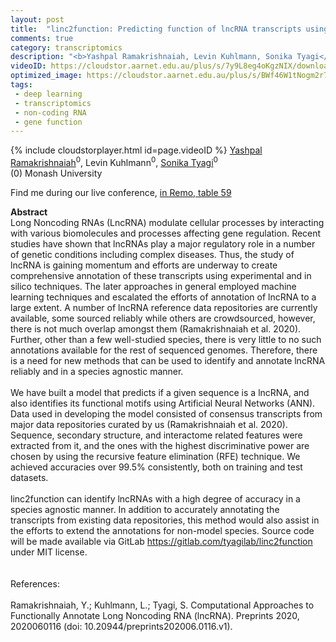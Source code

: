 ```yaml
---
layout: post
title:  "linc2function: Predicting function of lncRNA transcripts using an Artificial Neural Network (ANN) Model"
comments: true
category: transcriptomics
description: "<b>Yashpal Ramakrishnaiah, Levin Kuhlmann, Sonika Tyagi</b><br/>Long Noncoding RNAs (LncRNA) modulate cellular pro..."
videoID: https://cloudstor.aarnet.edu.au/plus/s/7y9L8eg4oKgzNIX/download
optimized_image: https://cloudstor.aarnet.edu.au/plus/s/BWf46W1tNogm2r7/download
tags:
 - deep learning
 - transcriptomics
 - non-coding RNA
 - gene function
---
```

{% include cloudstorplayer.html id=page.videoID %}
<u>Yashpal Ramakrishnaiah</u><sup>0</sup>, Levin Kuhlmann<sup>0</sup>, [Sonika Tyagi](https://tsonika-lab.erc.monash.edu/)<sup>0</sup><br/>
\(0\) Monash University

Find me during our live conference, [in Remo, table 59](https://remo.co)

<b>Abstract</b><br/>
Long Noncoding RNAs \(LncRNA\) modulate cellular processes by interacting with various biomolecules and processes affecting gene regulation. Recent studies have shown that lncRNAs play a major regulatory role in a number of genetic conditions including complex diseases. Thus, the study of lncRNA is gaining momentum and efforts are underway to create comprehensive annotation of these transcripts using experimental and in silico techniques. The later approaches in general employed machine learning techniques and escalated the efforts of annotation of lncRNA to a large extent. A number of lncRNA reference data repositories are currently available, some sourced reliably while others are crowdsourced, however, there is not much overlap amongst them \(Ramakrishnaiah et al. 2020\). Further, other than a few well-studied species, there is very little to no such annotations available for the rest of sequenced genomes. Therefore, there is a need for new methods that can be used to identify and annotate lncRNA reliably and in a species agnostic manner.<br/><br/>We have built a model that predicts if a given sequence is a lncRNA, and also identifies its functional motifs using Artificial Neural Networks \(ANN\). Data used in developing the model consisted of consensus transcripts from major data repositories curated by us \(Ramakrishnaiah et al. 2020\). Sequence, secondary structure, and interactome related features were extracted from it, and the ones with the highest discriminative power are chosen by using the recursive feature elimination \(RFE\) technique. We achieved accuracies over 99.5% consistently, both on training and test datasets.<br/><br/>linc2function can identify lncRNAs with a high degree of accuracy in a species agnostic manner. In addition to accurately annotating the transcripts from existing data repositories, this method would also assist in the efforts to extend the annotations for non-model species. Source code will be made available via GitLab https://gitlab.com/tyagilab/linc2function under MIT license.<br/><br/><br/>References:<br/><br/>Ramakrishnaiah, Y.; Kuhlmann, L.; Tyagi, S. Computational Approaches to Functionally Annotate Long Noncoding RNA \(lncRNA\). Preprints 2020, 2020060116 \(doi: 10.20944/preprints202006.0116.v1\).
